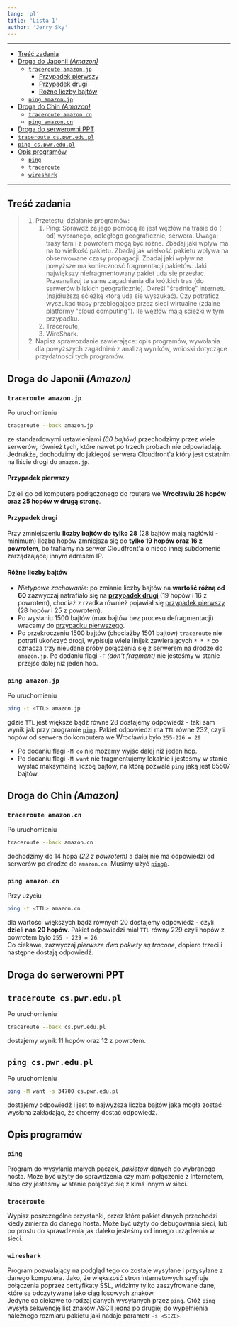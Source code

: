 ```yaml
---
lang: 'pl'
title: 'Lista-1'
author: 'Jerry Sky'
---
```


---

- [Treść zadania](#treść-zadania)
- [Droga do Japonii *(Amazon)*](#droga-do-japonii-amazon)
    - [`traceroute amazon.jp`](#traceroute-amazonjp)
        - [Przypadek pierwszy](#przypadek-pierwszy)
        - [Przypadek drugi](#przypadek-drugi)
        - [Różne liczby bajtów](#różne-liczby-bajtów)
    - [`ping amazon.jp`](#ping-amazonjp)
- [Droga do Chin *(Amazon)*](#droga-do-chin-amazon)
    - [`traceroute amazon.cn`](#traceroute-amazoncn)
    - [`ping amazon.cn`](#ping-amazoncn)
- [Droga do serwerowni PPT](#droga-do-serwerowni-ppt)
- [`traceroute cs.pwr.edu.pl`](#traceroute-cspwredupl)
- [`ping cs.pwr.edu.pl`](#ping-cspwredupl)
- [Opis programów](#opis-programów)
    - [`ping`](#ping)
    - [`traceroute`](#traceroute)
    - [`wireshark`](#wireshark)

---

## Treść zadania

> 1. Przetestuj działanie programów:
>    1. Ping: Sprawdź za jego pomocą ile jest węzłów na trasie do (i od) wybranego, odległego geograficznie, serwera. Uwaga: trasy tam i z powrotem mogą być różne. Zbadaj jaki wpływ ma na to wielkość pakietu. Zbadaj jak wielkość pakietu wpływa na obserwowane czasy propagacji. Zbadaj jaki wpływ na powyższe ma konieczność fragmentacji pakietów. Jaki największy niefragmentowany pakiet uda się przesłac. Przeanalizuj te same zagadnienia dla krótkich tras (do serwerów bliskich geograficznie). Określ "średnicę" internetu (najdłuższą sćieżkę którą uda sie wyszukać). Czy potraficz wyszukać trasy przebiegające przez sieci wirtualne (zdalne platformy "cloud computing"). Ile węzłów mają scieżki w tym przypadku.
>    2. Traceroute,
>    3. WireShark.
> 2. Napisz sprawozdanie zawierające: opis programów, wywołania dla powyższych zagadnień z analizą wyników, wnioski dotyczące przydatności tych programów.

## Droga do Japonii *(Amazon)*

### `traceroute amazon.jp`
  Po uruchomieniu
  ```bash
  traceroute --back amazon.jp
  ```
  ze standardowymi ustawieniami *(60 bajtów)*
  przechodzimy przez wiele serwerów, również tych, które nawet po trzech próbach nie odpowiadają. Jednakże, dochodzimy do jakiegoś serwera Cloudfront'a który jest ostatnim na liście drogi do `amazon.jp`.

  #### Przypadek pierwszy
  Dzieli go od komputera podłączonego do routera we **Wrocławiu 28 hopów oraz 25 hopów w drugą stronę**.

  #### Przypadek drugi
  Przy zmniejszeniu **liczby bajtów do tylko 28** (28 bajtów mają nagłówki - minimum) liczba hopów zmniejsza się do **tylko 19 hopów oraz 16 z powrotem**, bo trafiamy na serwer Cloudfront'a o nieco innej subdomenie zarządzającej innym adresem IP.

  #### Różne liczby bajtów
  - *Nietypowe zachowanie*: po zmianie liczby bajtów na **wartość różną od 60** zazwyczaj natrafiało się na [**przypadek drugi**](#przypadek-drugi) (19 hopów i 16 z powrotem), chociaż z rzadka również pojawiał się [przypadek pierwszy](#przypadek-pierwszy) (28 hopów i 25 z powrotem).
  - Po wysłaniu 1500 bajtów (max bajtów bez procesu defragmentacji) wracamy do [przypadku pierwszego](#przypadek-pierwszy).
  - Po przekroczeniu 1500 bajtów (chociażby 1501 bajtów) `traceroute` nie potrafi ukończyć drogi, wypisuje wiele linijek zawierających `* * *` co oznacza trzy nieudane próby połączenia się z serwerem na drodze do `amazon.jp`. Po dodaniu flagi `-F` *(don't fragment)* nie jesteśmy w stanie przejść dalej niż jeden hop.

### `ping amazon.jp`
  Po uruchomieniu
  ```bash
  ping -t <TTL> amazon.jp
  ```
  gdzie `TTL` jest większe bądź równe 28 dostajemy odpowiedź - taki sam wynik jak przy programie [`ping`](#ping-amazonjp). Pakiet odpowiedzi ma `TTL` równe 232, czyli hopów od serwera do komputera we Wrocławiu było `255-226 = 29`

  - Po dodaniu flagi `-M do` nie możemy wyjść dalej niż jeden hop.
  - Po dodaniu flagi `-M want` nie fragmentujemy lokalnie i jesteśmy w stanie wysłać maksymalną liczbę bajtów, na którą pozwala `ping` jaką jest 65507 bajtów.

## Droga do Chin *(Amazon)*

### `traceroute amazon.cn`
  Po uruchomieniu
  ```bash
  traceroute --back amazon.cn
  ```
  dochodzimy do 14 hopa *(22 z powrotem)* a dalej nie ma odpowiedzi od serwerów po drodze do `amazon.cn`. Musimy użyć [`ping`a](#ping-amazoncn).

### `ping amazon.cn`
  Przy użyciu
  ```bash
  ping -t <TTL> amazon.cn
  ```
  dla wartości większych bądź równych 20 dostajemy odpowiedź - czyli **dzieli nas 20 hopów**. Pakiet odpowiedzi miał `TTL` równy 229 czyli hopów z powrotem było `255 - 229 = 26`.\
  Co ciekawe, zazwyczaj *pierwsze dwa pakiety są tracone*, dopiero trzeci i następne dostają odpowiedź.

## Droga do serwerowni PPT

## `traceroute cs.pwr.edu.pl`
  Po uruchomieniu
  ```bash
  traceroute --back cs.pwr.edu.pl
  ```
  dostajemy wynik 11 hopów oraz 12 z powrotem.

## `ping cs.pwr.edu.pl`
  Po uruchomieniu
  ```bash
  ping -M want -s 34700 cs.pwr.edu.pl
  ```
  dostajemy odpowiedź i jest to najwyższa liczba bajtów jaka mogła zostać wysłana zakładając, że chcemy dostać odpowiedź.

## Opis programów

### `ping`
Program do wysyłania małych paczek, *pakietów* danych do wybranego hosta. Może być użyty do sprawdzenia czy mam połączenie z Internetem, albo czy jesteśmy w stanie połączyć się z kimś innym w sieci.

### `traceroute`
Wypisz poszczególne przystanki, przez które pakiet danych przechodzi kiedy zmierza do danego hosta. Może być użyty do debugowania sieci, lub po prostu do sprawdzenia jak daleko jesteśmy od innego urządzenia w sieci.

### `wireshark`
Program pozwalający na podgląd tego co zostaje wysyłane i przysyłane z danego komputera. Jako, że większość stron internetowych szyfruje połączenia poprzez certyfikaty SSL, widzimy tylko zaszyfrowane dane, które są odczytywane jako ciąg losowych znaków.\
Jedyne co ciekawe to rodzaj danych wysyłanych przez `ping`. Otóż `ping` wysyła sekwencję list znaków ASCII jedna po drugiej do wypełnienia należnego rozmiaru pakietu jaki nadaje parametr `-s <SIZE>`.
